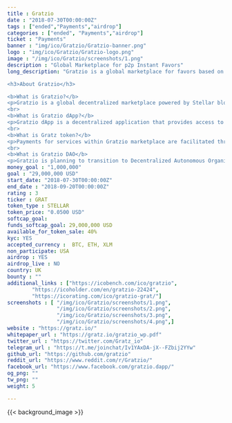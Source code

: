 ```yaml
---
title : Gratzio
date : "2018-07-30T00:00:00Z"
tags : ["ended","Payments","airdrop"]
categories : ["ended", "Payments","airdrop"]
ticket : "Payments"
banner : "img/ico/Gratzio/Gratzio-banner.png"
logo : "img/ico/Gratzio/Gratzio-logo.png"
image : "/img/ico/Gratzio/screenshots/1.png"
description : "Global Marketplace for p2p Instant Favors"
long_description: "Gratzio is a global marketplace for favors based on Stellar blockchain that offers its users an ability to order or perform people-to-people instant services in exchange for a cryptocurrency. The marketplace is accessible by Gratzio decentralized application that will be available via iOS store, Android Google Play as well as via regular browser with Internet access. Gratzio is planning to transition to Decentralized Autonomous Organization (DAO) that will be fully governed by its users by Q4 2020.

<h3>About Gratzio</h3>

<b>What is Gratzio?</b>
<p>Gratzio is a global decentralized marketplace powered by Stellar blockchain that offers its users an ability to order and perform on-demand person-to-person services and favors.</p>
<br>
<b>What is Gratzio dApp?</b>
<p>Gratzio dApp is a decentralized application that provides access to Gratzio marketplace. Gratzio dApp will be available via iOS store, Android Google Play as well as via regular browser with Internet access.</p>
<br>
<b>What is Gratz token?</b>
<p>Payments for services within Gratzio marketplace are facilitated through Gratz utility token that is based on Stellar consensus protocol. Users can perform services for other users in order to earn Gratz tokens using Gratzio dApp. Additionally, users can purchase or convert Gratz tokens into other cryptocurrencies and local fiat money through built-in exchange on Gratzio platform or by utilizing third-party crypto exchanges.</p>
<br>
<b>What is Gratzio DAO</b>
<p>Gratzio is planning to transition to Decentralized Autonomous Organization (DAO) that will be governed by its users by Q4 2020</p>"
money_goal : "1,000,000"
goal : "29,000,000 USD"
start_date: "2018-07-30T00:00:00Z"
end_date : "2018-09-20T00:00:00Z"
rating : 3
ticker : GRAT
token_type : STELLAR
token_price: "0.0500 USD"
softcap_goal: 
funds_softcap_goal: 29,000,000 USD
available_for_token_sale: 40%
kyc: YES
accepted_currency :  BTC, ETH, XLM
non_participate: USA
airdrop : YES
airdrop_live : NO
country: UK
bounty : ""
additional_links : ["https://icobench.com/ico/gratzio",
        "https://icoholder.com/en/gratzio-22424",
		"https://icorating.com/ico/gratzio-grat/"]
screenshots : [ "/img/ico/Gratzio/screenshots/1.png",
                "/img/ico/Gratzio/screenshots/2.png",
                "/img/ico/Gratzio/screenshots/3.png",
                "/img/ico/Gratzio/screenshots/4.png",]
website : "https://gratz.io/"
whitepaper_url : "https://gratz.io/gratzio_wp.pdf"
twitter_url : "https://twitter.com/Gratz_io"
telegram_url : "https://t.me/joinchat/Iv1YAxDA-jX--FZbij2YYw"
github_url: "https://github.com/gratzio"
reddit_url: "https://www.reddit.com/r/Gratzio/"
facebook_url: "https://www.facebook.com/gratzio.dapp/"
og_png: ""
tw_png: ""
weight: 5

---
```



{{< background_image >}}
